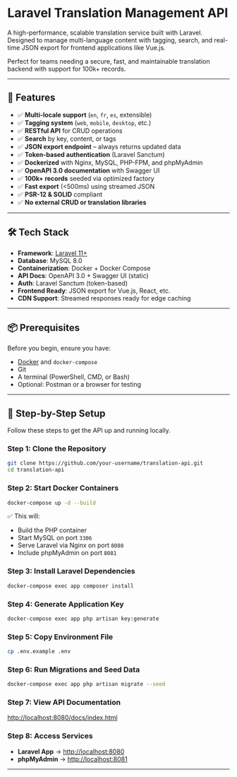 # Laravel Translation Management API

A high-performance, scalable translation service built with Laravel. Designed to manage multi-language content with tagging, search, and real-time JSON export for frontend applications like Vue.js.

Perfect for teams needing a secure, fast, and maintainable translation backend with support for 100k+ records.

---

## 🚀 Features

- ✅ **Multi-locale support** (`en`, `fr`, `es`, extensible)
- ✅ **Tagging system** (`web`, `mobile`, `desktop`, etc.)
- ✅ **RESTful API** for CRUD operations
- ✅ **Search** by key, content, or tags
- ✅ **JSON export endpoint** – always returns updated data
- ✅ **Token-based authentication** (Laravel Sanctum)
- ✅ **Dockerized** with Nginx, MySQL, PHP-FPM, and phpMyAdmin
- ✅ **OpenAPI 3.0 documentation** with Swagger UI
- ✅ **100k+ records** seeded via optimized factory
- ✅ **Fast export** (<500ms) using streamed JSON
- ✅ **PSR-12 & SOLID** compliant
- ✅ **No external CRUD or translation libraries**

---

## 🛠️ Tech Stack

- **Framework**: [Laravel 11+](https://laravel.com)
- **Database**: MySQL 8.0
- **Containerization**: Docker + Docker Compose
- **API Docs**: OpenAPI 3.0 + Swagger UI (static)
- **Auth**: Laravel Sanctum (token-based)
- **Frontend Ready**: JSON export for Vue.js, React, etc.
- **CDN Support**: Streamed responses ready for edge caching

---

## 📦 Prerequisites

Before you begin, ensure you have:
- [Docker](https://www.docker.com/) and `docker-compose`
- Git
- A terminal (PowerShell, CMD, or Bash)
- Optional: Postman or a browser for testing

---

## 🚀 Step-by-Step Setup

Follow these steps to get the API up and running locally.

### Step 1: Clone the Repository
```bash
git clone https://github.com/your-username/translation-api.git
cd translation-api
```

### Step 2: Start Docker Containers
```bash
docker-compose up -d --build
```

✅ This will:
- Build the PHP container  
- Start MySQL on port `3306`  
- Serve Laravel via Nginx on port `8080`  
- Include phpMyAdmin on port `8081`  

### Step 3: Install Laravel Dependencies
```bash
docker-compose exec app composer install
```

### Step 4: Generate Application Key
```bash
docker-compose exec app php artisan key:generate
```

### Step 5: Copy Environment File
```bash
cp .env.example .env
```

### Step 6: Run Migrations and Seed Data
```bash
docker-compose exec app php artisan migrate --seed
```

### Step 7: View API Documentation
[http://localhost:8080/docs/index.html](http://localhost:8080/docs/index.html)

### Step 8: Access Services
- **Laravel App** → [http://localhost:8080](http://localhost:8080)  
- **phpMyAdmin** → [http://localhost:8081](http://localhost:8081)  

---
